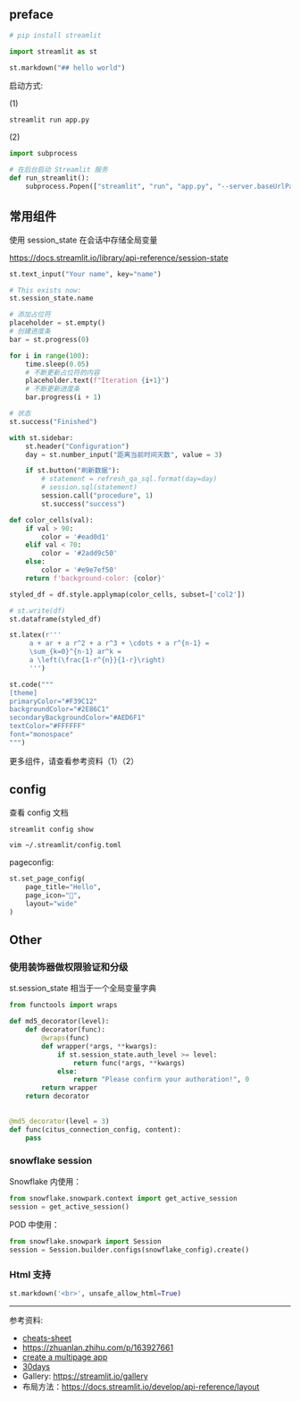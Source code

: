 ## preface

```python
# pip install streamlit

import streamlit as st

st.markdown("## hello world")
```


启动方式:

(1)
```bash
streamlit run app.py
```
(2)
```python
import subprocess

# 在后台启动 Streamlit 服务
def run_streamlit():
    subprocess.Popen(["streamlit", "run", "app.py", "--server.baseUrlPath=front"])
```


## 常用组件

使用 session_state 在会话中存储全局变量

https://docs.streamlit.io/library/api-reference/session-state

```python
st.text_input("Your name", key="name")

# This exists now:
st.session_state.name
```

```python
# 添加占位符
placeholder = st.empty()
# 创建进度条
bar = st.progress(0)

for i in range(100):
    time.sleep(0.05)
    # 不断更新占位符的内容
    placeholder.text(f"Iteration {i+1}")
    # 不断更新进度条
    bar.progress(i + 1)

# 状态
st.success("Finished")
```

```python
with st.sidebar:
    st.header("Configuration")
    day = st.number_input("距离当前时间天数", value = 3)

    if st.button("刷新数据"):
        # statement = refresh_qa_sql.format(day=day)
        # session.sql(statement)
        session.call("procedure", 1)
        st.success("success")
```

```python
def color_cells(val):
    if val > 90:
        color = '#ead0d1'
    elif val < 70:
        color = '#2add9c50' 
    else:
        color = '#e9e7ef50'
    return f'background-color: {color}'

styled_df = df.style.applymap(color_cells, subset=['col2'])

# st.write(df)
st.dataframe(styled_df)
```

```python
st.latex(r'''
     a + ar + a r^2 + a r^3 + \cdots + a r^{n-1} =
     \sum_{k=0}^{n-1} ar^k =
     a \left(\frac{1-r^{n}}{1-r}\right)
     ''')

st.code("""
[theme]
primaryColor="#F39C12"
backgroundColor="#2E86C1"
secondaryBackgroundColor="#AED6F1"
textColor="#FFFFFF"
font="monospace"
""")
```

更多组件，请查看参考资料（1）（2）



## config

查看 config 文档
```bash
streamlit config show

vim ~/.streamlit/config.toml
```
pageconfig:

```python
st.set_page_config(
    page_title="Hello",
    page_icon="👋",
    layout="wide"
)
```


## Other

### 使用装饰器做权限验证和分级

st.session_state 相当于一个全局变量字典

```python
from functools import wraps

def md5_decorator(level):
    def decorator(func):
        @wraps(func)
        def wrapper(*args, **kwargs):
            if st.session_state.auth_level >= level:
                return func(*args, **kwargs)
            else:
                return "Please confirm your authoration!", 0
        return wrapper
    return decorator
    
    
@md5_decorator(level = 3)
def func(citus_connection_config, content):
    pass
```

### snowflake session

Snowflake 内使用：
```python
from snowflake.snowpark.context import get_active_session
session = get_active_session()
```
POD 中使用：

```python
from snowflake.snowpark import Session
session = Session.builder.configs(snowflake_config).create()
```

### Html 支持

```python
st.markdown('<br>', unsafe_allow_html=True)
```

------------

参考资料:

- [cheats-sheet](https://cheat-sheet.streamlit.app/)
- https://zhuanlan.zhihu.com/p/163927661
- [create a multipage app](https://docs.streamlit.io/get-started/tutorials/create-a-multipage-app)
- [30days](https://30days.streamlit.app/)
- Gallery: https://streamlit.io/gallery
- 布局方法：https://docs.streamlit.io/develop/api-reference/layout